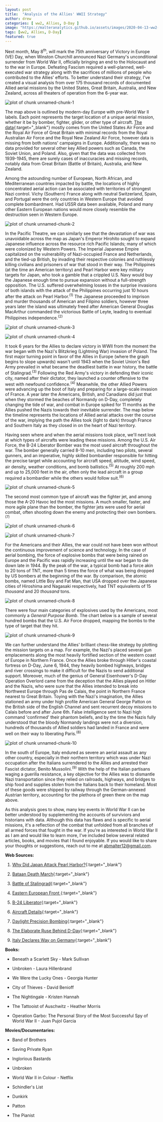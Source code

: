 ```yaml
---
layout: post
title:  "Analysis of the Allies' WWII Strategy"
author: drew
categories: [ ww2, Allies, D-Day ]
image: "https://malteranalytics.github.io/assets/images/2020-04-13-ww2-strategy/image1-eto_map.PNG"
tags: [ww2, Allies, D-Day]
featured: true
---
```

  
  
Next month, May 8<sup>th</sup>, will mark the 75th anniversary of Victory in Europe (VE) Day, when Winston Churchill announced Nazi Germany's unconditional surrender from World War II, officially bringing an end to the Holocaust and to the war in Europe.  Defeating Fascism required a well-planned, well-executed war strategy along with the sacrifices of millions of people who contributed to the Allies' efforts.  To better understand their strategy, I've created a visual analysis from over 175 thousand records of documented Allied aerial missions by the United States, Great Britain, Australia, and New Zealand, across all theaters of operation from the 6-year war.   



![plot of chunk unnamed-chunk-1](/assets/images/2020-04-13-ww2-strategy/image1-eto_map.PNG)  




The map above is outlined by modern-day Europe with pre-World War II labels.  Each point represents the target location of a unique aerial mission, whether it be by bomber, fighter, glider, or other type of aircraft.  [The data](https://www.kaggle.com/usaf/world-war-ii){:target="_blank"} mostly comes from the United States Air Force and the Royal Air Force of Great Britain with minimal records from the Royal Australian Air Force and the Royal New Zealand Air Force, however data is missing from both nations' campaigns in Europe.  Additionally, there was no data provided for several other key Allied powers such as Canada, the Soviet Union, and Poland.  Also, given that the data was collected from 1939-1945, there are surely cases of inaccuracies and missing records, notably data from Great Britain (Battle of Britain), Australia, and New Zealand.  


Among the astounding number of European, North African, and Mediterranean countries impacted by battle, the locations of highly concentrated aerial action can be associated with territories of strongest Nazi control.  Vichy (Southern) France along with neutral Switzerland, Spain, and Portugal were the only countries in Western Europe that avoided complete bombardment.  Had USSR data been available, Poland and many other Eastern European nations would more closely resemble the destruction seen in Western Europe. 



![plot of chunk unnamed-chunk-2](/assets/images/2020-04-13-ww2-strategy/image2-pto_map.PNG)


In the Pacific Theatre, we can similarly see that the devastation of war was unavoidable across the map as Japan's Emperor Hirohito sought to expand Japanese influence across the resource rich Pacific Islands; many of which were colonized by Western Powers.  The Imperial Japanese Empire capitalized on the vulnerability of Nazi-occupied France and Netherlands, and the tied-up British, by invading their respective colonies and ruthlessly killing civilians and prisoners of war that stood in their way.  The Philippines (at the time an American territory) and Pearl Harbor were key military targets for Japan, who took a gamble that a crippled U.S. Navy would buy the Japanese enough time to pursue expansion without a full-strength opposition.  The U.S. suffered overwhelming losses in the surprise invasions of both islands with the attack of the Philippines occurring just 10 hours after the attack on Pearl Harbor.<sup>(1)</sup> The Japanese proceeded to imprison and murder thousands of American and Filipino soldiers, however three years later the island was ultimately freed after American General Douglas MacArthur commanded the victorious Battle of Leyte, leading to eventual Philippines independence.<sup>(2)</sup>





![plot of chunk unnamed-chunk-3](/assets/images/2020-04-13-ww2-strategy/image3-timeline.PNG)

![plot of chunk unnamed-chunk-4](/assets/images/2020-04-13-ww2-strategy/image4-timeline_map.PNG)




It took 6 years for the Allies to declare victory in WWII from the moment the war began with the Nazi's Blitzkrieg (Lightning War) invasion of Poland.  The first major turning point in favor of the Allies in Europe (where the graph begins to slope upwards) wasn't until 1943 when the Soviet Union's Red Army prevailed in what became the deadliest battle in war history, the battle of Stalingrad.<sup>(3)</sup>  Following the Red Army's victory in defending their iconic city, named after their dictator, they launched a counter offensive to the west with newfound confidence.<sup>(4)</sup> Meanwhile, the other Allied Powers were advancing up the boot of Italy and preparing for a large-scale invasion of France.  A year later the Americans, British, and Canadians did just that when they stormed the beaches of Normandy on D-Day, completely changing the tide of war, and combat in Europe spiked for 11 months as the Allies pushed the Nazis towards their inevitable surrender.  The map below the timeline represents the locations of Allied aerial attacks over the course of the war, implying the path the Allies took (light to dark) through France and Southern Italy as they closed in on the heart of Nazi territory. 







Having seen where and when the aerial missions took place, we'll next look at which types of aircrafts were leading these missions.  Among the U.S. Air Force, the B-24 Liberator Bomber was the most used aircraft throughout the war.  The bomber generally carried 8-10 men, including two pilots, several gunners, and an imperative, highly skilled bombardier responsible for hitting the precise target while accounting for aircraft speed, altitude, wind speed, air density, weather conditions, and bomb ballistics.<sup>(5)</sup>  At roughly 200 mph and up to 25,000 feet in the air, often only the lead aircraft in a group required a bombardier while the others would follow suit.<sup>(6)</sup>



![plot of chunk unnamed-chunk-5](/assets/images/2020-04-13-ww2-strategy/image5-aircrafts.png)


The second most common type of aircraft was the fighter jet, and among those the A-20 Havoc led the most missions.  A much smaller, faster, and more agile plane than the bomber, the fighter jets were used for aerial combat, often shooting down the enemy and protecting their own bombers.<sup>(7)</sup>








![plot of chunk unnamed-chunk-6](/assets/images/2020-04-13-ww2-strategy/image6-aircraft_barchart.png)


![plot of chunk unnamed-chunk-7](/assets/images/2020-04-13-ww2-strategy/image7_aircraft_timeline.png)






For the Americans and their Allies, the war could not have been won without the continuous improvement of science and technology.  In the case of aerial bombing, the force of explosive bombs that were being rained on Europe and the Pacific was rapidly increasing until the war began to die down late in 1944.  By the peak of the war, a typical bomb had a force akin to 20 tons of TNT, more than 5 times the force of what was being dropped by US bombers at the beginning of the war.   By comparison, the atomic bombs, named Little Boy and Fat Man, that USA dropped over the Japanese cities of Hiroshima and Nagasaki respectively, had TNT equivalents of 15 *thousand* and 20 *thousand* tons. 


![plot of chunk unnamed-chunk-8](/assets/images/2020-04-13-ww2-strategy/image8_explosives_barchart.png)





There were four main categories of explosives used by the Americans, most commonly a *General Purpose Bomb*.  The chart below is a sample of several hundred bombs that the U.S. Air Force dropped, mapping the bombs to the type of target that they hit.  




![plot of chunk unnamed-chunk-9](/assets/images/2020-04-13-ww2-strategy/image9_explosive_targets.png)





We can further understand the Allies' brilliant chess-like strategy by plotting the mission targets on a map.  For example, the Nazi's placed several gun emplacements along the most heavily fortified section of the western coast of Europe in Northern France.  Once the Allies broke through Hitler's coastal fortress on D-Day, June 6, 1944, they heavily bombed highways, bridges and river crossings to make it difficult for the Nazis to send additional support.  Moreover, much of the genius of General Eisenhower's D-Day Operation Overlord came from the deception that the Allies played on Hitler and the Nazis, who were sure that the Allies intended to break into Northwest Europe through Pas de Calais, the point in Northern France nearest to Great Britain.  Toying with the Nazi's imagination, the Allies stationed an army under high profile American General George Patton on the British side of the English Channel and sent recurrent decoy missions to Calais before and after June 6th.  False intelligence sent to Nazi high command 'confirmed' their phantom beliefs, and by the time the Nazis fully understood that the bloody Normandy landings were not a diversion, hundreds of thousands of Allied soldiers had landed in France and were well on their way to liberating Paris.<sup>(8)</sup>





![plot of chunk unnamed-chunk-10](/assets/images/2020-04-13-ww2-strategy/image10_target_map.png)




In the south of Europe, Italy endured as severe an aerial assault as any other country, especially in their northern territory which was under Nazi occupation after the Italians surrendered to the Allies and arrested their Fascist dictator, Benito Mussolini.<sup>(9)</sup> With the help of the Italian partisans waging a guerilla resistance, a key objective for the Allies was to dismantle Nazi transportation since they relied on railroads, highways, and bridges to ship food and supplies stolen from the Italians back to their homeland.  Most of these goods were shipped by railway through the German-annexed Austrian territory, accounting for the plethora of green there on the map above. 



As this analysis goes to show, many key events in World War II can be better understood by supplementing the accounts of surviviors and historians with data.  Although this data has flaws and is specific to aerial missions, it's a reflection of the combat that unfolded from all branches of all armed forces that fought in the war.  If you're as interested in World War II as I am and would like to learn more, I've included below several related articles, books, and movies that I found enjoyable.  If you would like to share your thoughts or suggestions, reach out to me at <abmalter12@gmail.com>.



**Web Sources:**


1. [Why Did Japan Attack Pearl Harbor?](https://www.history.com/news/why-did-japan-attack-pearl-harbor){:target="_blank"}

2. [Bataan Death March](https://www.history.com/topics/world-war-ii/bataan-death-march){:target="_blank"}

3. [Battle of Stalingrad](https://www.history.com/topics/world-war-ii/battle-of-stalingrad){:target="_blank"}

4. [Eastern European Front ](https://www.nationalww2museum.org/war/articles/eastern-front){:target="_blank"}

5. [B-24 Liberator](http://freepages.rootsweb.com/~webermd1/family/Liberator-Info.html){:target="_blank"}

6. [Aircraft Details](https://www.militaryfactory.com/aircraft/detail.asp?aircraft_id=80){:target="_blank"}

7. [Daylight Precision Bombing](https://www.airforcemag.com/article/1008daylight/){:target="_blank"}

8. [The Elaborate Ruse Behind D-Day](https://www.history.com/news/fooling-hitler-the-elaborate-ruse-behind-d-day){:target="_blank"}

9. [Italy Declares Way on Germany](https://www.history.com/this-day-in-history/italy-declares-war-on-germany){:target="_blank"}


**Books:**

*	Beneath a Scarlett Sky - Mark Sullivan

*	Unbroken - Laura Hillenbrand

*	We Were the Lucky Ones - Georgia Hunter

*	City of Thieves - David Benioff

*	The Nightingale - Kristen Hannah

*	The Tattooist of Auschwitz - Heather Morris

*	Operation Garbo: The Personal Story of the Most Successful Spy of World War II - Juan Pujol Garcia


**Movies/Documentaries:**

* Band of Brothers

* Saving Private Ryan

*	Inglorious Bastards

*	Unbroken

*	World War II in Colour - Netflix

*	Schindler's List

*	Dunkirk

*	Patton

*	The Pianist 

